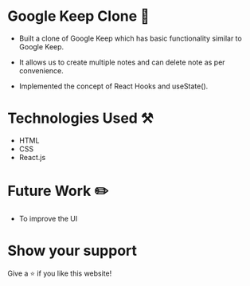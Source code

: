 # Google Keep Clone 📝

* Built a clone of Google Keep which has basic functionality similar to Google Keep.

* It allows us to create multiple notes and can delete note as per convenience.

* Implemented the concept of React Hooks and useState().

# Technologies Used ⚒️
* HTML
* CSS
* React.js

# Future Work ✏️
* To improve the UI

# Show your support 

Give a ⭐ if you like this website!
